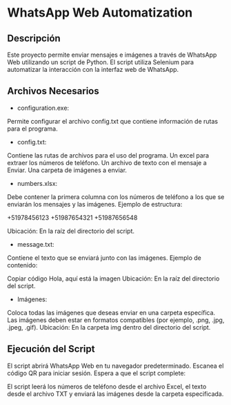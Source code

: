 # WhatsApp Web Automatization

## Descripción

Este proyecto permite enviar mensajes e imágenes a través de WhatsApp Web utilizando un script de Python. El script utiliza Selenium para automatizar la interacción con la interfaz web de WhatsApp.

## Archivos Necesarios

- configuration.exe:

Permite configurar el archivo config.txt que contiene información de rutas para el programa.

- config.txt:

Contiene las rutas de archivos para el uso del programa. Un excel para extraer los números de teléfono. Un archivo de texto con el mensaje a Enviar. Una carpeta de imágenes a enviar.

- numbers.xlsx:

Debe contener la primera columna con los números de teléfono a los que se enviarán los mensajes y las imágenes.
Ejemplo de estructura:

+51978456123
+51987654321
+51987656548

Ubicación: En la raíz del directorio del script.

- message.txt:

Contiene el texto que se enviará junto con las imágenes.
Ejemplo de contenido:

Copiar código
Hola, aquí está la imagen
Ubicación: En la raíz del directorio del script.

- Imágenes:

Coloca todas las imágenes que deseas enviar en una carpeta específica. Las imágenes deben estar en formatos compatibles (por ejemplo, .png, .jpg, .jpeg, .gif).
Ubicación: En la carpeta img dentro del directorio del script.

## Ejecución del Script

El script abrirá WhatsApp Web en tu navegador predeterminado. Escanea el código QR para iniciar sesión.
Espera a que el script complete:

El script leerá los números de teléfono desde el archivo Excel, el texto desde el archivo TXT y enviará las imágenes desde la carpeta especificada.